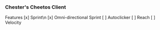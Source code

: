 ### Chester's Cheetos Client
Features
[x] Sprint\n
[x] Omni-directional Sprint
[ ] Autoclicker
[ ] Reach
[ ] Velocity
